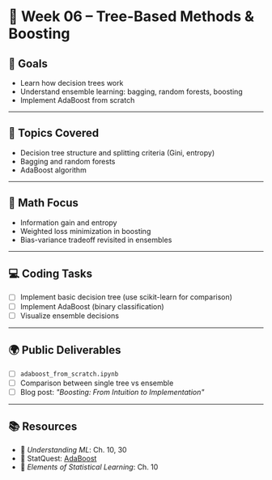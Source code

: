 # 📘 Week 06 – Tree-Based Methods & Boosting

## 🎯 Goals
- Learn how decision trees work
- Understand ensemble learning: bagging, random forests, boosting
- Implement AdaBoost from scratch

---

## 🧠 Topics Covered
- Decision tree structure and splitting criteria (Gini, entropy)
- Bagging and random forests
- AdaBoost algorithm

---

## 📐 Math Focus
- Information gain and entropy
- Weighted loss minimization in boosting
- Bias-variance tradeoff revisited in ensembles

---

## 💻 Coding Tasks
- [ ] Implement basic decision tree (use scikit-learn for comparison)
- [ ] Implement AdaBoost (binary classification)
- [ ] Visualize ensemble decisions

---

## 🌍 Public Deliverables
- [ ] `adaboost_from_scratch.ipynb`
- [ ] Comparison between single tree vs ensemble
- [ ] Blog post: *"Boosting: From Intuition to Implementation"*

---

## 📚 Resources
- 📘 *Understanding ML*: Ch. 10, 30
- 📼 StatQuest: [AdaBoost](https://www.youtube.com/watch?v=LsK-xG1cLYA)
- 📘 *Elements of Statistical Learning*: Ch. 10
